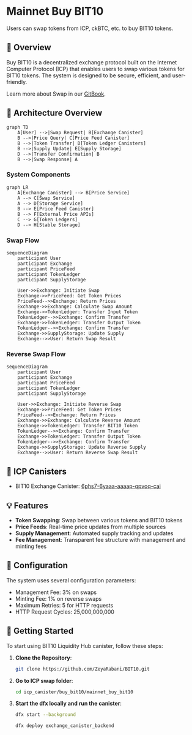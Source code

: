 # Mainnet Buy BIT10

Users can swap tokens from ICP, ckBTC, etc. to buy BIT10 tokens.

## 🌟 Overview

Buy BIT10 is a decentralized exchange protocol built on the Internet Computer Protocol (ICP) that enables users to swap various tokens for BIT10 tokens. The system is designed to be secure, efficient, and user-friendly.

Learn more about Swap in our [GitBook](https://gitbook.bit10.app/part_3/testnet/icp).

## 📐 Architecture Overview

```mermaid
graph TD
    A[User] -->|Swap Request| B[Exchange Canister]
    B -->|Price Query| C[Price Feed Canister]
    B -->|Token Transfer| D[Token Ledger Canisters]
    B -->|Supply Update| E[Supply Storage]
    D -->|Transfer Confirmation| B
    B -->|Swap Response| A
```

### System Components

```mermaid
graph LR
    A[Exchange Canister] --> B[Price Service]
    A --> C[Swap Service]
    A --> D[Storage Service]
    B --> E[Price Feed Canister]
    B --> F[External Price APIs]
    C --> G[Token Ledgers]
    D --> H[Stable Storage]
```

### Swap Flow

```mermaid
sequenceDiagram
    participant User
    participant Exchange
    participant PriceFeed
    participant TokenLedger
    participant SupplyStorage

    User->>Exchange: Initiate Swap
    Exchange->>PriceFeed: Get Token Prices
    PriceFeed-->>Exchange: Return Prices
    Exchange->>Exchange: Calculate Swap Amount
    Exchange->>TokenLedger: Transfer Input Token
    TokenLedger-->>Exchange: Confirm Transfer
    Exchange->>TokenLedger: Transfer Output Token
    TokenLedger-->>Exchange: Confirm Transfer
    Exchange->>SupplyStorage: Update Supply
    Exchange-->>User: Return Swap Result
```

### Reverse Swap Flow

```mermaid
sequenceDiagram
    participant User
    participant Exchange
    participant PriceFeed
    participant TokenLedger
    participant SupplyStorage

    User->>Exchange: Initiate Reverse Swap
    Exchange->>PriceFeed: Get Token Prices
    PriceFeed-->>Exchange: Return Prices
    Exchange->>Exchange: Calculate Reverse Amount
    Exchange->>TokenLedger: Transfer BIT10 Token
    TokenLedger-->>Exchange: Confirm Transfer
    Exchange->>TokenLedger: Transfer Output Token
    TokenLedger-->>Exchange: Confirm Transfer
    Exchange->>SupplyStorage: Update Reverse Supply
    Exchange-->>User: Return Reverse Swap Result
```

## 🔗 ICP Canisters

- BIT10 Exchange Canister: [6phs7-6yaaa-aaaap-qpvoq-cai](https://a4gq6-oaaaa-aaaab-qaa4q-cai.raw.icp0.io/?id=6phs7-6yaaa-aaaap-qpvoq-cai)

## 💡 Features

- **Token Swapping**: Swap between various tokens and BIT10 tokens
- **Price Feeds**: Real-time price updates from multiple sources
- **Supply Management**: Automated supply tracking and updates
- **Fee Management**: Transparent fee structure with management and minting fees

## 🔧 Configuration

The system uses several configuration parameters:

- Management Fee: 3% on swaps
- Minting Fee: 1% on reverse swaps
- Maximum Retries: 5 for HTTP requests
- HTTP Request Cycles: 25,000,000,000

## 🏁 Getting Started

To start using BIT10 Liquidity Hub canister, follow these steps:

1. **Clone the Repository**:
    ```bash
    git clone https://github.com/ZeyaRabani/BIT10.git
    ```

2. **Go to ICP swap folder**:
    ```bash
    cd icp_canister/buy_bit10/mainnet_buy_bit10
    ```

3. **Start the dfx locally and run the canister**:
    ```bash
    dfx start --background
    
    dfx deploy exchange_canister_backend
    ```
